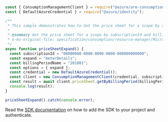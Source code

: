 ```javascript
const { ConsumptionManagementClient } = require("@azure/arm-consumption");
const { DefaultAzureCredential } = require("@azure/identity");

/**
 * This sample demonstrates how to Get the price sheet for a scope by subscriptionId and billing period. Price sheet is available via this API only for May 1, 2014 or later.
 *
 * @summary Get the price sheet for a scope by subscriptionId and billing period. Price sheet is available via this API only for May 1, 2014 or later.
 * x-ms-original-file: specification/consumption/resource-manager/Microsoft.Consumption/stable/2021-10-01/examples/PriceSheetExpand.json
 */
async function priceSheetExpand() {
  const subscriptionId = "00000000-0000-0000-0000-000000000000";
  const expand = "meterDetails";
  const billingPeriodName = "201801";
  const options = { expand };
  const credential = new DefaultAzureCredential();
  const client = new ConsumptionManagementClient(credential, subscriptionId);
  const result = await client.priceSheet.getByBillingPeriod(billingPeriodName, options);
  console.log(result);
}

priceSheetExpand().catch(console.error);
```

Read the [SDK documentation](https://github.com/Azure/azure-sdk-for-js/blob/%40azure%2Farm-consumption_9.0.1/sdk/consumption/arm-consumption/README.md) on how to add the SDK to your project and authenticate.
